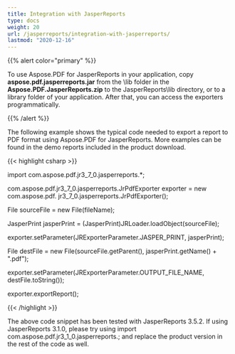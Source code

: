 ```yaml
---
title: Integration with JasperReports
type: docs
weight: 20
url: /jasperreports/integration-with-jasperreports/
lastmod: "2020-12-16"
---
```


{{% alert color="primary" %}} 

To use Aspose.PDF for JasperReports in your application, copy **aspose.pdf.jasperreports.jar** from the \lib folder in the **Aspose.PDF.JasperReports.zip** to the JasperReports\lib directory, or to a library folder of your application. After that, you can access the exporters programmatically. 

{{% /alert %}} 

The following example shows the typical code needed to export a report to PDF format using Aspose.PDF for JasperReports. More examples can be found in the demo reports included in the product download.

{{< highlight csharp >}}


   import com.aspose.pdf.jr3_7_0.jasperreports.*;

   com.aspose.pdf.jr3_7_0.jasperreports.JrPdfExporter exporter = new com.aspose.pdf. jr3_7_0.jasperreports.JrPdfExporter();


   File sourceFile = new File(fileName);

   JasperPrint jasperPrint = (JasperPrint)JRLoader.loadObject(sourceFile);

   exporter.setParameter(JRExporterParameter.JASPER_PRINT, jasperPrint);


   File destFile = new File(sourceFile.getParent(), jasperPrint.getName() + ".pdf");

   exporter.setParameter(JRExporterParameter.OUTPUT_FILE_NAME, destFile.toString());


   exporter.exportReport(); 


{{< /highlight >}}

The above code snippet has been tested with JasperReports 3.5.2. If using JasperReports 3.1.0, please try using import com.aspose.pdf.jr3_1_0.jasperreports.; and replace the product version in the rest of the code as well. 
